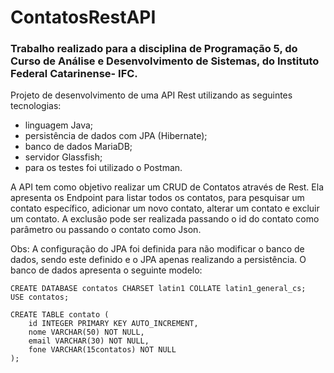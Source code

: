 # ContatosRestAPI
### Trabalho realizado para a disciplina de Programação 5, do Curso de Análise e Desenvolvimento de Sistemas, do Instituto Federal Catarinense- IFC.

Projeto de desenvolvimento de uma API Rest utilizando as seguintes tecnologias:

* linguagem Java;
* persistência de dados com JPA (Hibernate);
* banco de dados MariaDB;
* servidor Glassfish;
* para os testes foi utilizado o Postman.

A API tem como objetivo realizar um CRUD de Contatos através de Rest. Ela apresenta os Endpoint para listar todos os contatos, para pesquisar um contato específico, adicionar um novo contato, alterar um contato e excluir um contato. A exclusão pode ser realizada passando o id do contato como parâmetro ou passando o contato como Json.

Obs: A configuração do JPA foi definida para não modificar o banco de dados, sendo este definido e o JPA apenas realizando a persistência. O banco de dados apresenta o seguinte modelo:

```
CREATE DATABASE contatos CHARSET latin1 COLLATE latin1_general_cs;
USE contatos;

CREATE TABLE contato (
	id INTEGER PRIMARY KEY AUTO_INCREMENT,
	nome VARCHAR(50) NOT NULL,
	email VARCHAR(30) NOT NULL,
	fone VARCHAR(15contatos) NOT NULL
);
```
